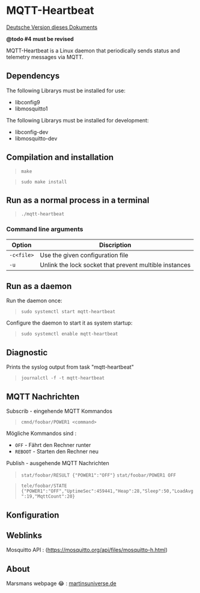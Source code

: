 # MQTT-Heartbeat

[Deutsche Version dieses Dokuments](README_DE.md)

**@todo #4 must be revised**


MQTT-Heartbeat is a Linux daemon that periodically sends status 
and telemetry messages via MQTT. 

## Dependencys

The following Librarys must be installed for use:

* libconfig9
* libmosquitto1

The following Librarys must be installed for development:

* libconfig-dev
* libmosquitto-dev


## Compilation and installation

>`make`

>`sudo make install`

## Run as a normal process in a terminal

>`./mqtt-heartbeat`

### Command line arguments

| Option | Discription |
|-----|-----|
| `-c<file>` | Use the given configuration file |
| `-u` | Unlink the lock socket that prevent multible instances |

## Run as a daemon

Run the daemon once:
>`sudo systemctl start mqtt-heartbeat`

Configure the daemon to start it as system startup:
>`sudo systemctl enable mqtt-heartbeat`  

## Diagnostic

Prints the syslog output from task "mqtt-heartbeat"

>`journalctl -f -t mqtt-heartbeat`

## MQTT Nachrichten

Subscrib - eingehende MQTT Kommandos
>`cmnd/foobar/POWER1 <command>`

Mögliche Kommandos sind :
* `OFF` - Fährt den Rechner runter
* `REBOOT` - Starten den Rechner neu

Publish - ausgehende MQTT Nachrichten 
>`stat/foobar/RESULT {"POWER1":"OFF"}`
>`stat/foobar/POWER1 OFF`

>`tele/foobar/STATE {"POWER1":"OFF","UptimeSec":459441,"Heap":28,"Sleep":50,"LoadAvg":19,"MqttCount":20}`

## Konfiguration


## Weblinks

Mosquitto API : (https://mosquitto.org/api/files/mosquitto-h.html)

## About

Marsmans webpage :joy: : [martinsuniverse.de](https://martinsuniverse.de)
